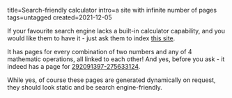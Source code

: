 title=Search-friendly calculator
intro=a site with infinite number of pages
tags=untagged
created=2021-12-05

If your favourite search engine lacks a built-in calculator capability,
and you would like them to have it -
just ask them to index [this site][calc].

[calc]: http://calc.shpakovsky.ru/

It has pages for every combination of two numbers and any of 4 mathematic operations,
all linked to each other!
And yes, before you ask - it indeed has a page for [292091397-275633124][m].

[m]: http://calc.shpakovsky.ru/292091397m275633124.html

While yes, of course these pages are generated dynamically on request,
they should look static and be search engine-friendly.
